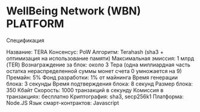 ﻿# WellBeing Network (WBN) PLATFORM
Спецификация

Название: TERA
Консенсус: PoW
Алгоритм:  Terahash (sha3 + оптимизация на использование памяти)
Максимальная эмиссия: 1 млрд (TER)
Вознаграждение за блок: около 3 Тера (одна миллиардная часть остатка нераспределенной суммы монет счета 0 умножается на 9)
Премайн: 5%
Фонд разработки: 1% от майнинга
Время генерации блока: 3 секунды
Время подтверждения блока: 8 секунд
Размер блока: 350 Кбайт
Скорость: 1000 транзакций в секунду
Комиссия в транзакциях: бесплатно
Криптография: sha3, secp256k1
Платформа: Node.JS
Язык смарт-контрактов: Javascript
